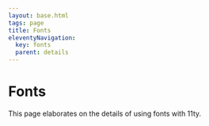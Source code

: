 ```yaml
---
layout: base.html
tags: page
title: Fonts
eleventyNavigation:
  key: fonts
  parent: details
---
```


# Fonts

This page elaborates on the details of using fonts with 11ty.